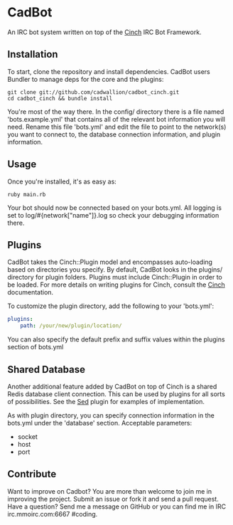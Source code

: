 CadBot
====

An IRC bot system written on top of the [Cinch](https://github.com/cinchrb/cinch/) IRC Bot Framework.

Installation
----
To start, clone the repository and install dependencies.  CadBot users Bundler to manage deps for the core and the plugins:

```
git clone git://github.com/cadwallion/cadbot_cinch.git
cd cadbot_cinch && bundle install
```

You're most of the way there.  In the config/ directory there is a file named 'bots.example.yml' that contains all of the relevant bot information you will need.  Rename this file 'bots.yml' and edit the file to point to the network(s) you want to connect to, the database connection information, and plugin information.

Usage
----

Once you're installed, it's as easy as:

```
ruby main.rb
```

Your bot should now be connected based on your bots.yml.  All logging is set to log/#{network["name"]}.log so check your debugging information there.

Plugins
----

CadBot takes the Cinch::Plugin model and encompasses auto-loading based on directories you specify.  By default, CadBot looks in the plugins/ directory for plugin folders.  Plugins must include Cinch::Plugin in order to be loaded.  For more details on writing plugins for Cinch, consult the [Cinch](https://github.com/cinchrb/cinch/) documentation.

To customize the plugin directory, add the following to your 'bots.yml':

``` yaml
plugins:
	path: /your/new/plugin/location/
```

You can also specify the default prefix and suffix values within the plugins section of bots.yml


Shared Database
----

Another additional feature added by CadBot on top of Cinch is a shared Redis database client connection.  This can be used by plugins for all sorts of possibilities.  See the [Sed](https://github.com/cadwallion/cadbot_cinch/blob/master/plugins/sed/sed.rb) plugin for examples of implementation.

As with plugin directory, you can specify connection information in the bots.yml under the 'database' section.  Acceptable parameters:
 - socket
 - host
 - port


Contribute
----

Want to improve on Cadbot?  You are more than welcome to join me in improving the project.  Submit an issue or fork it and send a pull request.  Have a question?  Send me a message on GitHub or you can find me in IRC irc.mmoirc.com:6667 #coding.